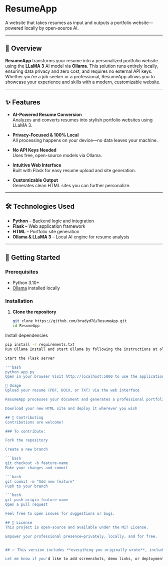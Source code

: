 # ResumeApp

A website that takes resumes as input and outputs a portfolio website—powered locally by open-source AI.

---

## 🧠 Overview

**ResumeApp** transforms your resume into a personalized portfolio website using the **LLaMA 3** AI model via **Ollama**. This solution runs entirely locally, ensuring data privacy and zero cost, and requires no external API keys. Whether you’re a job seeker or a professional, ResumeApp allows you to showcase your experience and skills with a modern, customizable website.

---

## ✨ Features

- **AI-Powered Resume Conversion**  
  Analyzes and converts resumes into stylish portfolio websites using LLaMA 3.

- **Privacy-Focused & 100% Local**  
  All processing happens on your device—no data leaves your machine.

- **No API Keys Needed**  
  Uses free, open-source models via Ollama.

- **Intuitive Web Interface**  
  Built with Flask for easy resume upload and site generation.

- **Customizable Output**  
  Generates clean HTML sites you can further personalize.

---

## 🛠 Technologies Used

- **Python** – Backend logic and integration  
- **Flask** – Web application framework  
- **HTML** – Portfolio site generation  
- **Ollama & LLaMA 3** – Local AI engine for resume analysis

---

## 🚀 Getting Started

### Prerequisites

- Python 3.10+  
- [Ollama](https://ollama.com/) installed locally

### Installation

1. **Clone the repository**
   ```bash
   git clone https://github.com/bradyd78/ResumeApp.git
   cd ResumeApp
Install dependencies

  ```bash
  pip install -r requirements.txt
Run Ollama Install and start Ollama by following the instructions at ollama.com.

Start the Flask server

  '''bash
  python app.py
Open in your browser Visit http://localhost:5000 to use the application.

📄 Usage
Upload your resume (PDF, DOCX, or TXT) via the web interface

ResumeApp processes your document and generates a professional portfolio site

Download your new HTML site and deploy it wherever you wish

## 🤝 Contributing
Contributions are welcome!

### To contribute:

Fork the repository

Create a new branch

```bash
git checkout -b feature-name
Make your changes and commit

```bash
git commit -m "Add new feature"
Push to your branch

```bash
git push origin feature-name
Open a pull request

Feel free to open issues for suggestions or bugs.

## 📜 License
This project is open-source and available under the MIT License.

Empower your professional presence—privately, locally, and for free.


## ✅ This version includes **everything you originally wrote**, including the numbered steps (2–5), and it’s all properly formatted in Markdown.

Let me know if you'd like to add screenshots, demo links, or deployment instruct
